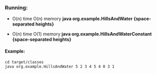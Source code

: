 ### Running:
- O(n) time O(n) memory
**java org.example.HillsAndWater {space-separated heights}**

- O(n) time O(1) memory
  **java org.example.HillsAndWaterConstant {space-separated heights}**
#### Example:

````
cd target/classes
java org.example.HillsAndWater 5 2 3 4 5 4 0 3 1
````